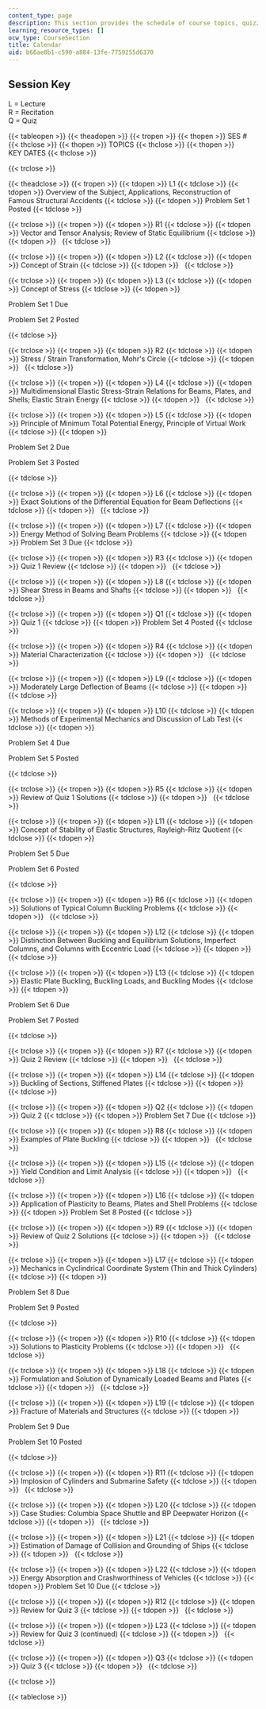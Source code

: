 ```yaml
---
content_type: page
description: This section provides the schedule of course topics, quizzes, and assignments.
learning_resource_types: []
ocw_type: CourseSection
title: Calendar
uid: b66ae8b1-c590-a884-13fe-7759255d6370
---
```


Session Key
-----------

L = Lecture  
R = Recitation  
Q = Quiz

{{< tableopen >}}
{{< theadopen >}}
{{< tropen >}}
{{< thopen >}}
SES #
{{< thclose >}}
{{< thopen >}}
TOPICS
{{< thclose >}}
{{< thopen >}}
KEY DATES
{{< thclose >}}

{{< trclose >}}

{{< theadclose >}}
{{< tropen >}}
{{< tdopen >}}
L1
{{< tdclose >}}
{{< tdopen >}}
Overview of the Subject, Applications, Reconstruction of Famous Structural Accidents
{{< tdclose >}}
{{< tdopen >}}
Problem Set 1 Posted
{{< tdclose >}}

{{< trclose >}}
{{< tropen >}}
{{< tdopen >}}
R1
{{< tdclose >}}
{{< tdopen >}}
Vector and Tensor Analysis; Review of Static Equilibrium
{{< tdclose >}}
{{< tdopen >}}
 
{{< tdclose >}}

{{< trclose >}}
{{< tropen >}}
{{< tdopen >}}
L2
{{< tdclose >}}
{{< tdopen >}}
Concept of Strain
{{< tdclose >}}
{{< tdopen >}}
 
{{< tdclose >}}

{{< trclose >}}
{{< tropen >}}
{{< tdopen >}}
L3
{{< tdclose >}}
{{< tdopen >}}
Concept of Stress
{{< tdclose >}}
{{< tdopen >}}


Problem Set 1 Due

Problem Set 2 Posted


{{< tdclose >}}

{{< trclose >}}
{{< tropen >}}
{{< tdopen >}}
R2
{{< tdclose >}}
{{< tdopen >}}
Stress / Strain Transformation, Mohr's Circle
{{< tdclose >}}
{{< tdopen >}}
 
{{< tdclose >}}

{{< trclose >}}
{{< tropen >}}
{{< tdopen >}}
L4
{{< tdclose >}}
{{< tdopen >}}
Multidimensional Elastic Stress-Strain Relations for Beams, Plates, and Shells; Elastic Strain Energy
{{< tdclose >}}
{{< tdopen >}}
 
{{< tdclose >}}

{{< trclose >}}
{{< tropen >}}
{{< tdopen >}}
L5
{{< tdclose >}}
{{< tdopen >}}
Principle of Minimum Total Potential Energy, Principle of Virtual Work
{{< tdclose >}}
{{< tdopen >}}


Problem Set 2 Due

Problem Set 3 Posted


{{< tdclose >}}

{{< trclose >}}
{{< tropen >}}
{{< tdopen >}}
L6
{{< tdclose >}}
{{< tdopen >}}
Exact Solutions of the Differential Equation for Beam Deflections
{{< tdclose >}}
{{< tdopen >}}
 
{{< tdclose >}}

{{< trclose >}}
{{< tropen >}}
{{< tdopen >}}
L7
{{< tdclose >}}
{{< tdopen >}}
Energy Method of Solving Beam Problems
{{< tdclose >}}
{{< tdopen >}}
Problem Set 3 Due
{{< tdclose >}}

{{< trclose >}}
{{< tropen >}}
{{< tdopen >}}
R3
{{< tdclose >}}
{{< tdopen >}}
Quiz 1 Review
{{< tdclose >}}
{{< tdopen >}}
 
{{< tdclose >}}

{{< trclose >}}
{{< tropen >}}
{{< tdopen >}}
L8
{{< tdclose >}}
{{< tdopen >}}
Shear Stress in Beams and Shafts
{{< tdclose >}}
{{< tdopen >}}
 
{{< tdclose >}}

{{< trclose >}}
{{< tropen >}}
{{< tdopen >}}
Q1
{{< tdclose >}}
{{< tdopen >}}
Quiz 1
{{< tdclose >}}
{{< tdopen >}}
Problem Set 4 Posted
{{< tdclose >}}

{{< trclose >}}
{{< tropen >}}
{{< tdopen >}}
R4
{{< tdclose >}}
{{< tdopen >}}
Material Characterization
{{< tdclose >}}
{{< tdopen >}}
 
{{< tdclose >}}

{{< trclose >}}
{{< tropen >}}
{{< tdopen >}}
L9
{{< tdclose >}}
{{< tdopen >}}
Moderately Large Deflection of Beams
{{< tdclose >}}
{{< tdopen >}}
 
{{< tdclose >}}

{{< trclose >}}
{{< tropen >}}
{{< tdopen >}}
L10
{{< tdclose >}}
{{< tdopen >}}
Methods of Experimental Mechanics and Discussion of Lab Test
{{< tdclose >}}
{{< tdopen >}}


Problem Set 4 Due

Problem Set 5 Posted


{{< tdclose >}}

{{< trclose >}}
{{< tropen >}}
{{< tdopen >}}
R5
{{< tdclose >}}
{{< tdopen >}}
Review of Quiz 1 Solutions
{{< tdclose >}}
{{< tdopen >}}
 
{{< tdclose >}}

{{< trclose >}}
{{< tropen >}}
{{< tdopen >}}
L11
{{< tdclose >}}
{{< tdopen >}}
Concept of Stability of Elastic Structures, Rayleigh-Ritz Quotient
{{< tdclose >}}
{{< tdopen >}}


Problem Set 5 Due

Problem Set 6 Posted


{{< tdclose >}}

{{< trclose >}}
{{< tropen >}}
{{< tdopen >}}
R6
{{< tdclose >}}
{{< tdopen >}}
Solutions of Typical Column Buckling Problems
{{< tdclose >}}
{{< tdopen >}}
 
{{< tdclose >}}

{{< trclose >}}
{{< tropen >}}
{{< tdopen >}}
L12
{{< tdclose >}}
{{< tdopen >}}
Distinction Between Buckling and Equilibrium Solutions, Imperfect Columns, and Columns with Eccentric Load
{{< tdclose >}}
{{< tdopen >}}
 
{{< tdclose >}}

{{< trclose >}}
{{< tropen >}}
{{< tdopen >}}
L13
{{< tdclose >}}
{{< tdopen >}}
Elastic Plate Buckling, Buckling Loads, and Buckling Modes
{{< tdclose >}}
{{< tdopen >}}


Problem Set 6 Due

Problem Set 7 Posted


{{< tdclose >}}

{{< trclose >}}
{{< tropen >}}
{{< tdopen >}}
R7
{{< tdclose >}}
{{< tdopen >}}
Quiz 2 Review
{{< tdclose >}}
{{< tdopen >}}
 
{{< tdclose >}}

{{< trclose >}}
{{< tropen >}}
{{< tdopen >}}
L14
{{< tdclose >}}
{{< tdopen >}}
Buckling of Sections, Stiffened Plates
{{< tdclose >}}
{{< tdopen >}}
 
{{< tdclose >}}

{{< trclose >}}
{{< tropen >}}
{{< tdopen >}}
Q2
{{< tdclose >}}
{{< tdopen >}}
Quiz 2
{{< tdclose >}}
{{< tdopen >}}
Problem Set 7 Due
{{< tdclose >}}

{{< trclose >}}
{{< tropen >}}
{{< tdopen >}}
R8
{{< tdclose >}}
{{< tdopen >}}
Examples of Plate Buckling
{{< tdclose >}}
{{< tdopen >}}
 
{{< tdclose >}}

{{< trclose >}}
{{< tropen >}}
{{< tdopen >}}
L15
{{< tdclose >}}
{{< tdopen >}}
Yield Condition and Limit Analysis
{{< tdclose >}}
{{< tdopen >}}
 
{{< tdclose >}}

{{< trclose >}}
{{< tropen >}}
{{< tdopen >}}
L16
{{< tdclose >}}
{{< tdopen >}}
Application of Plasticity to Beams, Plates and Shell Problems
{{< tdclose >}}
{{< tdopen >}}
Problem Set 8 Posted
{{< tdclose >}}

{{< trclose >}}
{{< tropen >}}
{{< tdopen >}}
R9
{{< tdclose >}}
{{< tdopen >}}
Review of Quiz 2 Solutions
{{< tdclose >}}
{{< tdopen >}}
 
{{< tdclose >}}

{{< trclose >}}
{{< tropen >}}
{{< tdopen >}}
L17
{{< tdclose >}}
{{< tdopen >}}
Mechanics in Cyclindrical Coordinate System (Thin and Thick Cylinders)
{{< tdclose >}}
{{< tdopen >}}


Problem Set 8 Due

Problem Set 9 Posted


{{< tdclose >}}

{{< trclose >}}
{{< tropen >}}
{{< tdopen >}}
R10
{{< tdclose >}}
{{< tdopen >}}
Solutions to Plasticity Problems
{{< tdclose >}}
{{< tdopen >}}
 
{{< tdclose >}}

{{< trclose >}}
{{< tropen >}}
{{< tdopen >}}
L18
{{< tdclose >}}
{{< tdopen >}}
Formulation and Solution of Dynamically Loaded Beams and Plates
{{< tdclose >}}
{{< tdopen >}}
 
{{< tdclose >}}

{{< trclose >}}
{{< tropen >}}
{{< tdopen >}}
L19
{{< tdclose >}}
{{< tdopen >}}
Fracture of Materials and Structures
{{< tdclose >}}
{{< tdopen >}}


Problem Set 9 Due

Problem Set 10 Posted


{{< tdclose >}}

{{< trclose >}}
{{< tropen >}}
{{< tdopen >}}
R11
{{< tdclose >}}
{{< tdopen >}}
Implosion of Cylinders and Submarine Safety
{{< tdclose >}}
{{< tdopen >}}
 
{{< tdclose >}}

{{< trclose >}}
{{< tropen >}}
{{< tdopen >}}
L20
{{< tdclose >}}
{{< tdopen >}}
Case Studies: Columbia Space Shuttle and BP Deepwater Horizon
{{< tdclose >}}
{{< tdopen >}}
 
{{< tdclose >}}

{{< trclose >}}
{{< tropen >}}
{{< tdopen >}}
L21
{{< tdclose >}}
{{< tdopen >}}
Estimation of Damage of Collision and Grounding of Ships
{{< tdclose >}}
{{< tdopen >}}
 
{{< tdclose >}}

{{< trclose >}}
{{< tropen >}}
{{< tdopen >}}
L22
{{< tdclose >}}
{{< tdopen >}}
Energy Absorption and Crashworthiness of Vehicles
{{< tdclose >}}
{{< tdopen >}}
Problem Set 10 Due
{{< tdclose >}}

{{< trclose >}}
{{< tropen >}}
{{< tdopen >}}
R12
{{< tdclose >}}
{{< tdopen >}}
Review for Quiz 3
{{< tdclose >}}
{{< tdopen >}}
 
{{< tdclose >}}

{{< trclose >}}
{{< tropen >}}
{{< tdopen >}}
L23
{{< tdclose >}}
{{< tdopen >}}
Review for Quiz 3 (continued)
{{< tdclose >}}
{{< tdopen >}}
 
{{< tdclose >}}

{{< trclose >}}
{{< tropen >}}
{{< tdopen >}}
Q3
{{< tdclose >}}
{{< tdopen >}}
Quiz 3
{{< tdclose >}}
{{< tdopen >}}
 
{{< tdclose >}}

{{< trclose >}}

{{< tableclose >}}